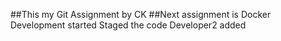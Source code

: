 ##This my Git Assignment by CK
##Next assignment is Docker
Development started
Staged the code
Developer2 added